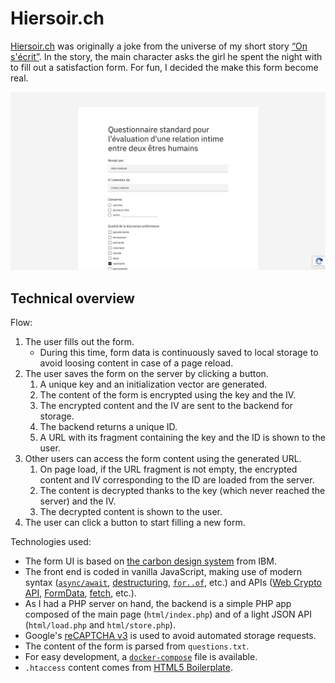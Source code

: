 # Hiersoir.ch

[Hiersoir.ch](https://hiersoir.ch) was originally a joke from the universe of my short story [“On s'écrit”](https://salejeune.com/on-secrit). In the story, the main character asks the girl he spent the night with to fill out a satisfaction form. For fun, I decided the make this form become real.

![Site screenshot](./screenshot.png)

## Technical overview

Flow:

1. The user fills out the form.
	- During this time, form data is continuously saved to local storage to avoid loosing content in case of a page reload.
2. The user saves the form on the server by clicking a button.
	1. A unique key and an initialization vector are generated.
	2. The content of the form is encrypted using the key and the IV.
	3. The encrypted content and the IV are sent to the backend for storage.
	4. The backend returns a unique ID.
	5. A URL with its fragment containing the key and the ID is shown to the user.
3. Other users can access the form content using the generated URL.
	1. On page load, if the URL fragment is not empty, the encrypted content and IV corresponding to the ID are loaded from the server.
	2. The content is decrypted thanks to the key (which never reached the server) and the IV.
	3. The decrypted content is shown to the user.
4. The user can click a button to start filling a new form.

Technologies used:

- The form UI is based on [the carbon design system](https://www.carbondesignsystem.com/) from IBM.
- The front end is coded in vanilla JavaScript, making use of modern syntax ([`async/await`](https://developer.mozilla.org/en-US/docs/Web/JavaScript/Reference/Statements/async_function), [destructuring](https://developer.mozilla.org/en-US/docs/Web/JavaScript/Reference/Operators/Destructuring_assignment), [`for..of`](https://developer.mozilla.org/en-US/docs/Web/JavaScript/Reference/Statements/for...of), etc.) and APIs ([Web Crypto API](https://developer.mozilla.org/en-US/docs/Web/API/Web_Crypto_API), [FormData](https://developer.mozilla.org/en-US/docs/Web/API/FormData), [fetch](https://developer.mozilla.org/en-US/docs/Web/API/Fetch_API/Using_Fetch), etc.).
- As I had a PHP server on hand, the backend is a simple PHP app composed of the main page (`html/index.php`) and of a light JSON API (`html/load.php` and `html/store.php`).
- Google's [reCAPTCHA v3](https://developers.google.com/recaptcha/docs/v3) is used to avoid automated storage requests.
- The content of the form is parsed from `questions.txt`.
- For easy development, a [`docker-compose`](https://docs.docker.com/compose/) file is available.
- `.htaccess` content comes from [HTML5 Boilerplate](https://html5boilerplate.com/).
